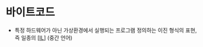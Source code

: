 # 바이트코드

- 특정 하드웨어가 아닌 가상환경에서 실행되는 프로그램 정의하는 이진 형식의 표현, 즉 일종의 [[IL]] (중간 언어)

[//begin]: # "Autogenerated link references for markdown compatibility"
[IL]: IL "IL: Intermediate Lanaguage"
[//end]: # "Autogenerated link references"